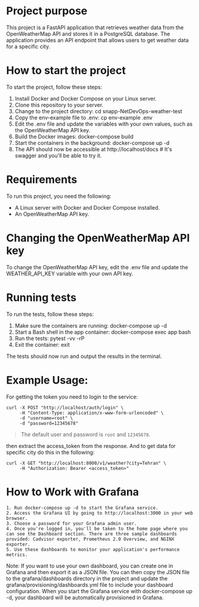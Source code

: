 # Project purpose

This project is a FastAPI application that retrieves weather data from the OpenWeatherMap API and stores it in a PostgreSQL database. The application provides an API endpoint that allows users to get weather data for a specific city.

# How to start the project

To start the project, follow these steps:

1. Install Docker and Docker Compose on your Linux server.
2. Clone this repository to your server.
3. Change to the project directory: cd snapp-NetDevOps-weather-test
4. Copy the env-example file to .env: cp env-example .env
5. Edit the .env file and update the variables with your own values, such as the OpenWeatherMap API key.
6. Build the Docker images: docker-compose build
7. Start the containers in the background: docker-compose up -d
8. The API should now be accessible at http://localhost/docs    # It's swagger and you'll be able to try it.

# Requirements

To run this project, you need the following:

- A Linux server with Docker and Docker Compose installed.
- An OpenWeatherMap API key.

# Changing the OpenWeatherMap API key

To change the OpenWeatherMap API key, edit the .env file and update the WEATHER_API_KEY variable with your own API key.

# Running tests

To run the tests, follow these steps:

1. Make sure the containers are running: docker-compose up -d
2. Start a Bash shell in the app container: docker-compose exec app bash
3. Run the tests: pytest -vv -rP
4. Exit the container: exit

The tests should now run and output the results in the terminal.

# Example Usage:

For getting the token you need to login to the service:
```
curl -X POST "http://localhost/auth/login" \
     -H "Content-Type: application/x-www-form-urlencoded" \
     -d "username=root" \
     -d "password=12345678" 
```
>The default user and password is `root` and `12345678`.

then extract the access_token from the response.
And to get data for specific city do this in the following:
```
curl -X GET "http://localhost:8000/v1/weather?city=Tehran" \
     -H "Authorization: Bearer <access_token>"
```

# How to Work with Grafana

    1. Run docker-compose up -d to start the Grafana service.
    2. Access the Grafana UI by going to http://localhost:3000 in your web browser.
    3. Choose a password for your Grafana admin user.
    4. Once you're logged in, you'll be taken to the home page where you can see the Dashboard section. There are three sample dashboards provided: Cadvisor exporter, Prometheus 2.0 Overview, and NGINX exporter.
    5. Use these dashboards to monitor your application's performance metrics.

Note: If you want to use your own dashboard, you can create one in Grafana and then export it as a JSON file. You can then copy the JSON file to the grafana/dashboards directory in the project and update the grafana/provisioning/dashboards.yml file to include your dashboard configuration. When you start the Grafana service with docker-compose up -d, your dashboard will be automatically provisioned in Grafana.